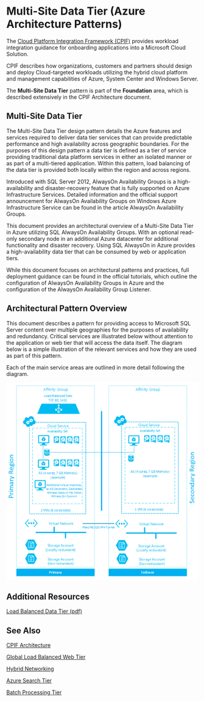<properties 
   pageTitle="Multi-Site Data Tier (Azure Architecture Patterns)" 
   description="The Multi-Site Data Tier pattern is part of the Foundation area, which is described extensively in the CPIF Architecture document." 
   services="" 
   documentationCenter="" 
   authors="arynes" 
   manager="fredhar" 
   editor=""/>

<tags
   ms.service="cloud-services"
   ms.devlang="multiple"
   ms.topic="article"
   ms.tgt_pltfrm="na"
   ms.workload="multiple" 
   ms.date="03/25/2015"
   ms.author="arynes@microsoft.com"/>

<h1 id="vnettut1">Multi-Site Data Tier (Azure Architecture Patterns)</h1>

The [Cloud Platform Integration Framework (CPIF)](azure-architectures-cpif-overview.md) provides workload integration guidance for onboarding applications into a Microsoft Cloud Solution. 

CPIF describes how organizations, customers and partners should design and deploy Cloud-targeted workloads utilizing the hybrid cloud platform and management capabilities of Azure, System Center and Windows Server. 

The **Multi-Site Data Tier** pattern is part of the **Foundation** area, which is described extensively in the CPIF Architecture document. 

## Multi-Site Data Tier

The Multi-Site Data Tier design pattern details the Azure features and services required to deliver data tier services that can provide predictable performance and high availability across geographic boundaries. For the purposes of this design pattern a data tier is defined as a tier of service providing traditional data platform services in either an isolated manner or as part of a multi-tiered application.  Within this pattern, load balancing of the data tier is provided both locally within the region and across regions.   

Introduced with SQL Server 2012, AlwaysOn Availability Groups is a high-availability and disaster-recovery feature that is fully supported on Azure Infrastructure Services.  Detailed information and the official support announcement for AlwaysOn Availability Groups on Windows Azure Infrastructure Service can be found in the article AlwaysOn Availability Groups.   

This document provides an architectural overview of a Multi-Site Data Tier in Azure utilizing SQL AlwaysOn Availability Groups. With an optional read-only secondary node in an additional Azure datacenter for additional functionality and disaster recovery. Using SQL AlwaysOn in Azure provides a high-availability data tier that can be consumed by web or application tiers.  

While this document focuses on architectural patterns and practices, full deployment guidance can be found in the official tutorials, which outline the configuration of AlwaysOn Availability Groups in Azure and the configuration of the AlwaysOn Availability Group Listener. 

## Architectural Pattern Overview 

This document describes a pattern for providing access to Microsoft SQL Server content over multiple geographies for the purposes of availability and redundancy.  Critical services are illustrated below without attention to the application or web tier that will access the data itself.  The diagram below is a simple illustration of the relevant services and how they are used as part of this pattern.   

Each of the main service areas are outlined in more detail following the diagram. 
 
![Tags part on resource and resource group blades](./media/azure-architectures-cpif-foundation-multi-site-data-tier/overview.png)

##  Additional Resources
[Load Balanced Data Tier (pdf)](https://gallery.technet.microsoft.com/Cloud-Platform-Integration-dfb09e41)

## See Also
[CPIF Architecture](https://gallery.technet.microsoft.com/Cloud-Platform-Integration-bd1e434a) 

[Global Load Balanced Web Tier](https://gallery.technet.microsoft.com/Cloud-Platform-Integration-2c3c663a) 

[Hybrid Networking](https://gallery.technet.microsoft.com/Cloud-Platform-Integration-5e401f38)

[Azure Search Tier](https://gallery.technet.microsoft.com/Cloud-Platform-Integration-e581d65d) 

[Batch Processing Tier](https://gallery.technet.microsoft.com/Cloud-Platform-Integration-0bc3f8b1)
